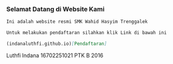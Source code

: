 ### Selamat Datang di Website Kami


```markdown
Ini adalah website resmi SMK Wahid Hasyim Trenggalek

Untuk melakukan pendaftaran silahkan klik Link di bawah ini

(indanaluthfi.github.io)[Pendaftaran]
```


Luthfi Indana
16702251021
PTK B 2016
